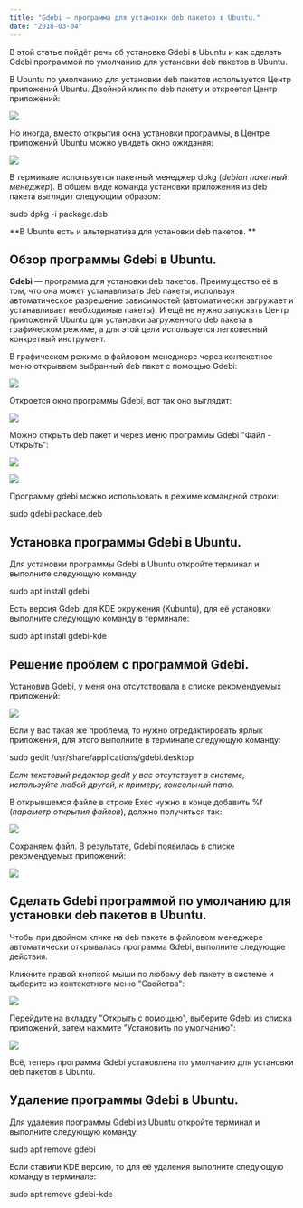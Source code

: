 ```yaml
---
title: "Gdebi — программа для установки deb пакетов в Ubuntu."
date: "2018-03-04"
---
```


В этой статье пойдёт речь об установке Gdebi в Ubuntu и как сделать Gdebi программой по умолчанию для установки deb пакетов в Ubuntu.  

В Ubuntu по умолчанию для установки deb пакетов используется Центр приложений Ubuntu. Двойной клик по deb пакету и откроется Центр приложений:

[![](http://www.linuxrussia.com/wp-content/uploads/2018/03/linuxrussia_214-512x444.png)](http://www.linuxrussia.com/wp-content/uploads/2018/03/linuxrussia_214.png)

Но иногда, вместо открытия окна установки программы, в Центре приложений Ubuntu можно увидеть окно ожидания:

[![](http://www.linuxrussia.com/wp-content/uploads/2018/03/linuxrussia_213-512x453.png)](http://www.linuxrussia.com/wp-content/uploads/2018/03/linuxrussia_213.png)

В терминале используется пакетный менеджер dpkg (_debian пакетный менеджер_). В общем виде команда установки приложения из deb пакета выглядит следующим образом:

sudo dpkg -i package.deb

**В Ubuntu есть и альтернатива для установки deb пакетов. **

## Обзор программы Gdebi в Ubuntu.

**Gdebi** — программа для установки deb пакетов. Преимущество её в том, что она может устанавливать deb пакеты, используя автоматическое разрешение зависимостей (автоматически загружает и устанавливает необходимые пакеты). И ещё не нужно запускать Центр приложений Ubuntu для установки загруженного deb пакета в графическом режиме, а для этой цели используется легковесный конкретный инструмент.

В графическом режиме в файловом менеджере через контекстное меню открываем выбранный deb пакет с помощью Gdebi:

[![](http://www.linuxrussia.com/wp-content/uploads/2018/03/linuxrussia_215.png)](http://www.linuxrussia.com/wp-content/uploads/2018/03/linuxrussia_215.png)

Откроется окно программы Gdebi, вот так оно выглядит:

[![](http://www.linuxrussia.com/wp-content/uploads/2018/03/linuxrussia_216.png)](http://www.linuxrussia.com/wp-content/uploads/2018/03/linuxrussia_216.png)

Можно открыть deb пакет и через меню программы Gdebi "Файл - Открыть":

[![](http://www.linuxrussia.com/wp-content/uploads/2018/03/linuxrussia_218.png)](http://www.linuxrussia.com/wp-content/uploads/2018/03/linuxrussia_218.png)

[![](http://www.linuxrussia.com/wp-content/uploads/2018/03/linuxrussia_217.png)](http://www.linuxrussia.com/wp-content/uploads/2018/03/linuxrussia_217.png)

Программу gdebi можно использовать в режиме командной строки:

sudo gdebi package.deb

## Установка программы Gdebi в Ubuntu.

Для установки программы Gdebi в Ubuntu откройте терминал и выполните следующую команду:

sudo apt install gdebi

Есть версия Gdebi для KDE окружения (Kubuntu), для её установки выполните следующую команду в терминале:

sudo apt install gdebi-kde

## Решение проблем с программой Gdebi.

Установив Gdebi, у меня она отсутствовала в списке рекомендуемых приложений:

[![](http://www.linuxrussia.com/wp-content/uploads/2018/03/linuxrussia_219.png)](http://www.linuxrussia.com/wp-content/uploads/2018/03/linuxrussia_219.png)

Если у вас такая же проблема, то нужно отредактировать ярлык приложения, для этого выполните в терминале следующую команду:

sudo gedit /usr/share/applications/gdebi.desktop

_Если текстовый редактор gedit у вас отсутствует в системе, используйте любой другой, к примеру, консольный nano._

В открывшемся файле в строке Exec нужно в конце добавить %f (_параметр открытия файлов_), должно получиться так:

[![](http://www.linuxrussia.com/wp-content/uploads/2018/03/linuxrussia_220.png)](http://www.linuxrussia.com/wp-content/uploads/2018/03/linuxrussia_220.png)

Сохраняем файл. В результате, Gdebi появилась в списке рекомендуемых приложений:

[![](http://www.linuxrussia.com/wp-content/uploads/2018/03/linuxrussia_221.png)](http://www.linuxrussia.com/wp-content/uploads/2018/03/linuxrussia_221.png)

## Сделать Gdebi программой по умолчанию для установки deb пакетов в Ubuntu.

Чтобы при двойном клике на deb пакете в файловом менеджере автоматически открывалась программа Gdebi, выполните следующие действия.

Кликните правой кнопкой мыши по любому deb пакету в системе и выберите из контекстного меню "Свойства":

[![](http://www.linuxrussia.com/wp-content/uploads/2018/03/linuxrussia_222.png)](http://www.linuxrussia.com/wp-content/uploads/2018/03/linuxrussia_222.png)

Перейдите на вкладку "Открыть с помощью", выберите Gdebi из списка приложений, затем нажмите "Установить по умолчанию":

[![](http://www.linuxrussia.com/wp-content/uploads/2018/03/linuxrussia_223.png)](http://www.linuxrussia.com/wp-content/uploads/2018/03/linuxrussia_223.png)

Всё, теперь программа Gdebi установлена по умолчанию для установки deb пакетов в Ubuntu.

## Удаление программы Gdebi в Ubuntu.

Для удаления программы Gdebi из Ubuntu откройте терминал и выполните следующую команду:

sudo apt remove gdebi

Если ставили KDE версию, то для её удаления выполните следующую команду в терминале:

sudo apt remove gdebi-kde

